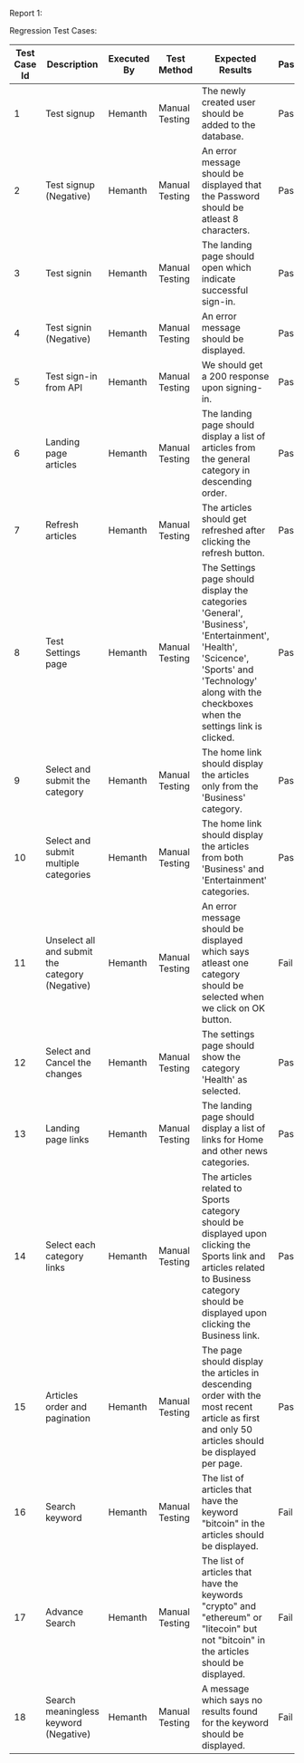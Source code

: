 
Report 1:

Regression Test Cases:

| Test Case Id | Description | Executed By | Test Method | Expected Results | Pass/Fail |
| ------------ | ----------- | ----------- | ----------- | ---------------- | --------- |
| 1 | Test signup | Hemanth | Manual Testing | The newly created user should be added to the database. | Pass |
| 2 | Test signup (Negative) | Hemanth | Manual Testing | An error message should be displayed that the Password should be atleast 8 characters. | Pass |
| 3 | Test signin | Hemanth | Manual Testing | The landing page should open which indicate successful sign-in. | Pass |
| 4 | Test signin (Negative) | Hemanth | Manual Testing | An error message should be displayed. | Pass |
| 5 | Test sign-in from API | Hemanth | Manual Testing | We should get a 200 response upon signing-in. | Pass |
| 6 | Landing page articles | Hemanth | Manual Testing | The landing page should display a list of articles from the general category in descending order. | Pass |
| 7 | Refresh articles | Hemanth | Manual Testing | The articles should get refreshed after clicking the refresh button.| Pass |
| 8 | Test Settings page | Hemanth | Manual Testing | The Settings page should display the categories 'General', 'Business', 'Entertainment', 'Health', 'Scicence', 'Sports' and 'Technology' along with the checkboxes when the settings link is clicked. | Pass |
| 9 | Select and submit the category | Hemanth | Manual Testing | The home link should display the articles only from the 'Business' category. | Pass |
| 10 | Select and submit multiple categories |  Hemanth | Manual Testing | The home link should display the articles from both 'Business' and 'Entertainment' categories. | Pass |
| 11 | Unselect all and submit the category (Negative) | Hemanth | Manual Testing | An error message should be displayed which says atleast one category should be selected when we click on OK button. | Fail |
| 12 | Select and Cancel the changes | Hemanth | Manual Testing | The settings page should show the category 'Health' as selected. | Pass |
| 13 | Landing page links | Hemanth | Manual Testing | The landing page should display a list of links for Home and other news categories. | Pass |
| 14 | Select each category links | Hemanth | Manual Testing | The articles related to Sports category should be displayed upon clicking the Sports link and articles related to Business category should be displayed upon clicking the Business link. | Pass |
| 15 | Articles order and pagination | Hemanth | Manual Testing | The page should display the articles in descending order with the most recent article as first and only 50 articles should be displayed per page. | Pass |
| 16 | Search keyword | Hemanth | Manual Testing | The list of articles that have the keyword "bitcoin" in the articles should be displayed. | Fail |
| 17 | Advance Search | Hemanth | Manual Testing | The list of articles that have the keywords "crypto" and "ethereum" or "litecoin"  but not "bitcoin" in the articles should be displayed. | Fail |
| 18 | Search meaningless keyword (Negative) | Hemanth | Manual Testing | A message which says no results found for the keyword should be displayed. | Fail |
